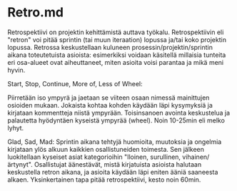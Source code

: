 # Retro.md

Retrospektiivi on projektin kehittämistä auttava työkalu. Retrospektiivin eli "retron" voi pitää sprintin (tai muun iteraation) lopussa ja/tai koko projektin lopussa. Retrossa keskustellaan kuluneen prosessin/projektin/sprintin aikana toteutetuista asioista: esimerkiksi voidaan käsitellä millaisia tunteita eri osa-alueet ovat aiheuttaneet, miten asioita voisi parantaa ja mikä meni hyvin.

Start, Stop, Continue, More of, Less of Wheel:

Piirretään iso ympyrä ja jaetaan se viiteen osaan nimessä mainittujen osioiden mukaan. Jokaista kohtaa kohden käydään läpi kysymyksiä ja kirjataan kommentteja niistä ympyrään. Toisinsanoen avointa keskustelua ja palautetta hyödyntäen kyseistä ympyrää (wheel).  Noin 10-25min eli melko lyhyt.

Glad, Sad, Mad:
Sprintin aikana tehtyjä huomioita, muutoksia ja ongelmia kirjataan ylös alkuun kaikkien osallistuneiden toimesta. Sen jälkeen luokitellaan kyseiset asiat kategorioihin "Iloinen, surullinen, vihainen/ärtynyt". Osallistujat äänestävät, mistä kirjatuista asioista halutaan keskustella retron aikana, ja asioita käydään läpi eniten ääniä saaneesta alkaen. Yksinkertainen tapa pitää retrospektiivi, kesto noin 60min.